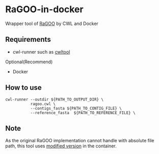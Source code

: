 # RaGOO-in-docker
Wrapper tool of [RaGOO](https://github.com/malonge/RaGOO) by CWL and Docker

## Requirements

* cwl-runner such as [cwltool](https://github.com/common-workflow-language/cwltool)

Optional(Recommend)

* Docker


## How to use

```
cwl-runner --outdir ${PATH_TO_OUTPUT_DIR} \
           ragoo.cwl \
           --contigs_fasta ${PATH_TO_CONTIG_FILE} \
           --reference_fasta  ${PATH_TO_REFERENCE_FILE} \
```

## Note

As the original RaGOO implementation cannot handle with absolute file path, this tool uses [modified version](https://github.com/TaskeHAMANO/RaGOO) in the container.
